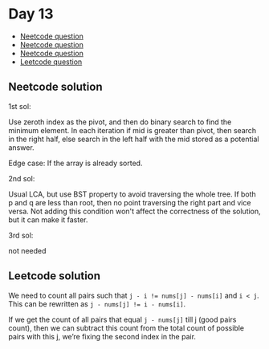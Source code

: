 # Day 13

- [Neetcode question](https://leetcode.com/problems/find-minimum-in-rotated-sorted-array/)
- [Neetcode question](https://leetcode.com/problems/lowest-common-ancestor-of-a-binary-search-tree/)
- [Neetcode question](https://leetcode.com/problems/same-tree/)
- [Leetcode question](https://leetcode.com/problems/count-number-of-bad-pairs/)

## Neetcode solution

1st sol:

Use zeroth index as the pivot, and then do binary search to find the minimum element.
In each iteration if mid is greater than pivot, then search in the right half,
else search in the left half with the mid stored as a potential answer.

Edge case: If the array is already sorted.

2nd sol:

Usual LCA, but use BST property to avoid traversing the whole tree. If both p and q are less than root, 
then no point traversing the right part and vice versa.
Not adding this condition won't affect the correctness of the solution, but it can make it faster.

3rd sol:

not needed

## Leetcode solution

We need to count all pairs such that `j - i != nums[j] - nums[i]` and `i < j`.
This can be rewritten as `j - nums[j] != i - nums[i]`.

If we get the count of all pairs that equal `j - nums[j]` till j (good pairs count), then we can subtract this
count from the total count of possible pairs with this j, we’re fixing the second index in the pair.
